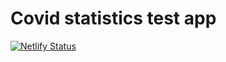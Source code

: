 # Covid statistics test app
[![Netlify Status](https://api.netlify.com/api/v1/badges/a1f92b2d-26fc-43d6-907f-e5d09ede28dc/deploy-status)](https://app.netlify.com/sites/covid-statistic/deploys)